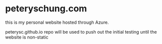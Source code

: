# peteryschung.com

this is my personal website hosted through Azure.

peterysc.github.io repo will be used to push out the initial testing until the website is non-static